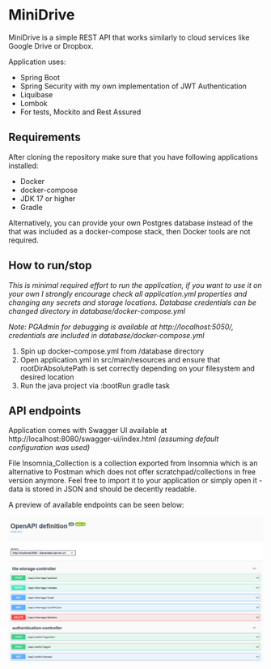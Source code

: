 # MiniDrive

MiniDrive is a simple REST API that works similarly to cloud services like Google Drive or Dropbox.

Application uses:
- Spring Boot
- Spring Security with my own implementation of JWT Authentication
- Liquibase
- Lombok
- For tests, Mockito and Rest Assured

## Requirements

After cloning the repository make sure that you have following applications installed:

- Docker
- docker-compose
- JDK 17 or higher
- Gradle

Alternatively, you can provide your own Postgres database instead of the that was included as a docker-compose stack, then Docker tools are not required.

## How to run/stop

*This is minimal required effort to run the application, if you want to use it on your own I strongly encourage check all application.yml properties and changing any secrets and storage locations. Database credentials can be changed directory in database/docker-compose.yml*

*Note: PGAdmin for debugging is available at http://localhost:5050/, credentials are included in database/docker-compose.yml*

1. Spin up docker-compose.yml from /database directory
2. Open application.yml in src/main/resources and ensure that rootDirAbsolutePath is set correctly depending on your filesystem and desired location
3. Run the java project via :bootRun gradle task


## API endpoints

Application comes with Swagger UI available at http://localhost:8080/swagger-ui/index.html *(assuming default configuration was used)*

File Insomnia_Collection is a collection exported from Insomnia which is an alternative to Postman which does not offer scratchpad/collections in free version anymore. Feel free to import it to your application or simply open it - data is stored in JSON and should be decently readable.

A preview of available endpoints can be seen below:

![Frontend demo](media/1.png)